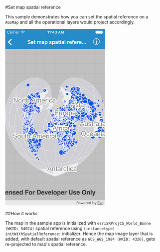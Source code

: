 #Set map spatial reference

This sample demonstrates how you can set the spatial reference on a `AGSMap` and all the operational layers would project accordingly.

![](image1.png)

##How it works

The map in the sample app is initialized with `esriSRProjCS_World_Bonne (WKID: 54024)` spatial reference using `(instancetype) - initWithSpatialReference:` initializer. Hence the map image layer that is added, with default spatial reference as `GCS_WGS_1984 (WKID: 4326)`, gets re-projected to map's spatial reference.




